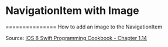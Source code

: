 # NavigationItem with Image
===============
How to add an image to the NavigationItem


Source: [iOS 8 Swift Programming Cookbook - Chapter 1.14](http://goo.gl/pvRtI8)
